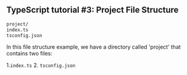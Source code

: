 ## TypeScript tutorial #3: Project File Structure

```bash
project/
index.ts
tsconfig.json
```

In this file structure example, we have a directory called 'project' that contains two files:

1.`index.ts`
2. `tsconfig.json`
